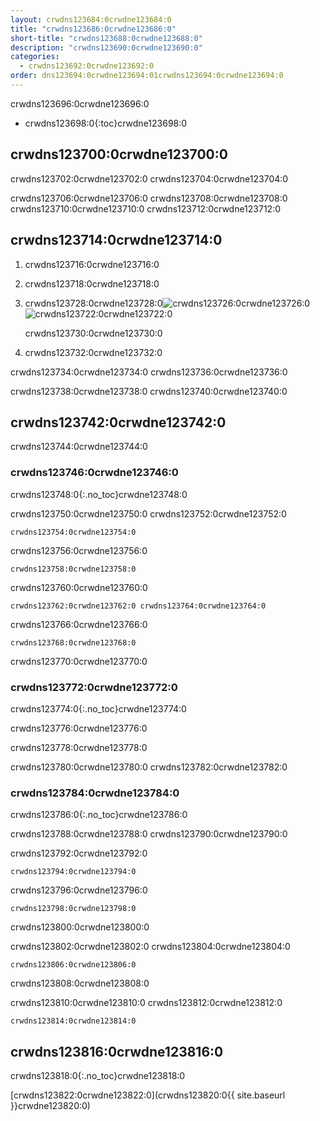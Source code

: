 ```yaml
---
layout: crwdns123684:0crwdne123684:0
title: "crwdns123686:0crwdne123686:0"
short-title: "crwdns123688:0crwdne123688:0"
description: "crwdns123690:0crwdne123690:0"
categories:
  - crwdns123692:0crwdne123692:0
order: dns123694:0crwdne123694:01crwdns123694:0crwdne123694:0
---
```

crwdns123696:0crwdne123696:0

* crwdns123698:0{:toc}crwdne123698:0

## crwdns123700:0crwdne123700:0

crwdns123702:0crwdne123702:0 crwdns123704:0crwdne123704:0

crwdns123706:0crwdne123706:0 crwdns123708:0crwdne123708:0 crwdns123710:0crwdne123710:0 crwdns123712:0crwdne123712:0

## crwdns123714:0crwdne123714:0

1. crwdns123716:0crwdne123716:0

2. crwdns123718:0crwdne123718:0

3. crwdns123728:0crwdne123728:0![crwdns123726:0crwdne123726:0](crwdns123724:0crwdne123724:0)  
    ![crwdns123722:0crwdne123722:0](crwdns123720:0crwdne123720:0)
    
    crwdns123730:0crwdne123730:0

4. crwdns123732:0crwdne123732:0

crwdns123734:0crwdne123734:0 crwdns123736:0crwdne123736:0

crwdns123738:0crwdne123738:0 crwdns123740:0crwdne123740:0

## crwdns123742:0crwdne123742:0

crwdns123744:0crwdne123744:0

### crwdns123746:0crwdne123746:0

crwdns123748:0{:.no_toc}crwdne123748:0

crwdns123750:0crwdne123750:0 crwdns123752:0crwdne123752:0

    crwdns123754:0crwdne123754:0
    

crwdns123756:0crwdne123756:0

    crwdns123758:0crwdne123758:0
    

crwdns123760:0crwdne123760:0

    crwdns123762:0crwdne123762:0 crwdns123764:0crwdne123764:0
    

crwdns123766:0crwdne123766:0

    crwdns123768:0crwdne123768:0
    

crwdns123770:0crwdne123770:0

### crwdns123772:0crwdne123772:0

crwdns123774:0{:.no_toc}crwdne123774:0

crwdns123776:0crwdne123776:0

crwdns123778:0crwdne123778:0

crwdns123780:0crwdne123780:0 crwdns123782:0crwdne123782:0

### crwdns123784:0crwdne123784:0

crwdns123786:0{:.no_toc}crwdne123786:0

crwdns123788:0crwdne123788:0 crwdns123790:0crwdne123790:0

crwdns123792:0crwdne123792:0

    crwdns123794:0crwdne123794:0
    

crwdns123796:0crwdne123796:0

    crwdns123798:0crwdne123798:0
    

crwdns123800:0crwdne123800:0

crwdns123802:0crwdne123802:0 crwdns123804:0crwdne123804:0

    crwdns123806:0crwdne123806:0
    

crwdns123808:0crwdne123808:0

crwdns123810:0crwdne123810:0 crwdns123812:0crwdne123812:0

    crwdns123814:0crwdne123814:0
    

## crwdns123816:0crwdne123816:0

crwdns123818:0{:.no_toc}crwdne123818:0

[crwdns123822:0crwdne123822:0](crwdns123820:0{{ site.baseurl }}crwdne123820:0)